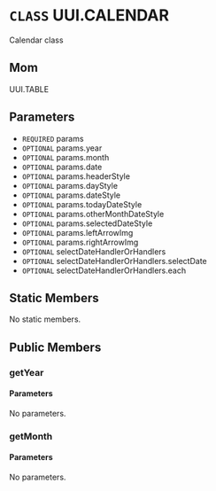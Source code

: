 # `CLASS` UUI.CALENDAR
Calendar class

## Mom
UUI.TABLE

## Parameters
* `REQUIRED` params 
* `OPTIONAL` params.year 
* `OPTIONAL` params.month 
* `OPTIONAL` params.date 
* `OPTIONAL` params.headerStyle 
* `OPTIONAL` params.dayStyle 
* `OPTIONAL` params.dateStyle 
* `OPTIONAL` params.todayDateStyle 
* `OPTIONAL` params.otherMonthDateStyle 
* `OPTIONAL` params.selectedDateStyle 
* `OPTIONAL` params.leftArrowImg 
* `OPTIONAL` params.rightArrowImg 
* `OPTIONAL` selectDateHandlerOrHandlers 
* `OPTIONAL` selectDateHandlerOrHandlers.selectDate 
* `OPTIONAL` selectDateHandlerOrHandlers.each 

## Static Members
No static members.

## Public Members

### getYear
#### Parameters
No parameters.

### getMonth
#### Parameters
No parameters.
